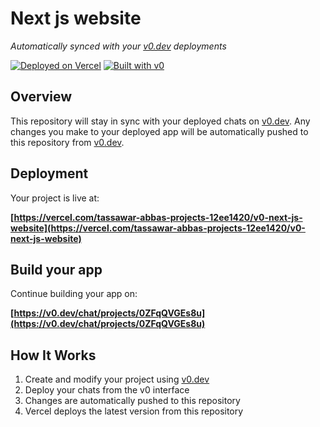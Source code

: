 # Next js website

*Automatically synced with your [v0.dev](https://v0.dev) deployments*

[![Deployed on Vercel](https://img.shields.io/badge/Deployed%20on-Vercel-black?style=for-the-badge&logo=vercel)](https://vercel.com/tassawar-abbas-projects-12ee1420/v0-next-js-website)
[![Built with v0](https://img.shields.io/badge/Built%20with-v0.dev-black?style=for-the-badge)](https://v0.dev/chat/projects/0ZFqQVGEs8u)

## Overview

This repository will stay in sync with your deployed chats on [v0.dev](https://v0.dev).
Any changes you make to your deployed app will be automatically pushed to this repository from [v0.dev](https://v0.dev).

## Deployment

Your project is live at:

**[https://vercel.com/tassawar-abbas-projects-12ee1420/v0-next-js-website](https://vercel.com/tassawar-abbas-projects-12ee1420/v0-next-js-website)**

## Build your app

Continue building your app on:

**[https://v0.dev/chat/projects/0ZFqQVGEs8u](https://v0.dev/chat/projects/0ZFqQVGEs8u)**

## How It Works

1. Create and modify your project using [v0.dev](https://v0.dev)
2. Deploy your chats from the v0 interface
3. Changes are automatically pushed to this repository
4. Vercel deploys the latest version from this repository